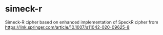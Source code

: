 # simeck-r
Simeck-R cipher based on enhanced implementation of SpeckR cipher from https://link.springer.com/article/10.1007/s11042-020-09625-8  
